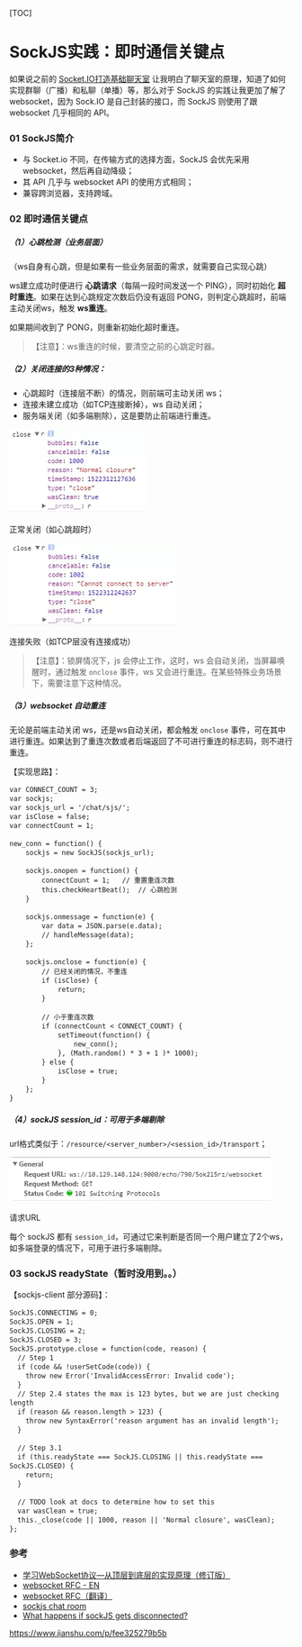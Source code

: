 [TOC]



# SockJS实践：即时通信关键点

如果说之前的 [Socket.IO打造基础聊天室](https://www.jianshu.com/p/51b0d1f80392) 让我明白了聊天室的原理，知道了如何实现群聊（广播）和私聊（单播）等，那么对于 SockJS 的实践让我更加了解了websocket，因为 Sock.IO 是自己封装的接口，而 SockJS 则使用了跟 websocket 几乎相同的 API。

### 01 SockJS简介

- 与 Socket.io 不同，在传输方式的选择方面，SockJS 会优先采用 websocket，然后再自动降级；
- 其 API 几乎与 websocket API 的使用方式相同；
- 兼容跨浏览器，支持跨域。

### 02 即时通信关键点

##### （1）心跳检测（业务层面）

（ws自身有心跳，但是如果有一些业务层面的需求，就需要自己实现心跳）

ws建立成功时便进行 **心跳请求**（每隔一段时间发送一个 PING），同时初始化 **超时重连**。如果在达到心跳规定次数后仍没有返回 PONG，则判定心跳超时，前端主动关闭ws，触发 **ws重连**。

如果期间收到了 PONG，则重新初始化超时重连。

> 【注意】：ws重连的时候，要清空之前的心跳定时器。

##### （2）关闭连接的3种情况：

- 心跳超时（连接层不断）的情况，则前端可主动关闭 ws；
- 连接未建立成功（如TCP连接断掉），ws 自动关闭；
- 服务端关闭（如多端剔除），这是要防止前端进行重连。

![img](image-201809242022/image-20180924202354963.png)

正常关闭（如心跳超时）



![img](image-201809242022/image-20180924202410763.png)

连接失败（如TCP层没有连接成功）

> 【注意】：锁屏情况下，js 会停止工作，这时，ws 会自动关闭，当屏幕唤醒时，通过触发 `onclose` 事件，ws 又会进行重连。在某些特殊业务场景下，需要注意下这种情况。

##### （3）websocket 自动重连

无论是前端主动关闭 ws，还是ws自动关闭，都会触发 `onclose` 事件，可在其中进行重连。如果达到了重连次数或者后端返回了不可进行重连的标志码，则不进行重连。

【实现思路】：

```
var CONNECT_COUNT = 3;
var sockjs;
var sockjs_url = '/chat/sjs/';
var isClose = false;
var connectCount = 1;

new_conn = function() {    
    sockjs = new SockJS(sockjs_url);

    sockjs.onopen = function() {
        connectCount = 1;   // 重置重连次数
        this.checkHeartBeat();  // 心跳检测
    }

    sockjs.onmessage = function(e) {
        var data = JSON.parse(e.data);
        // handleMessage(data);
    };
    
    sockjs.onclose = function(e) {
        // 已经关闭的情况，不重连
        if (isClose) { 
            return;
        }
        
        // 小于重连次数
        if (connectCount < CONNECT_COUNT) {
            setTimeout(function() {
                new_conn();
            }, (Math.random() * 3 + 1 )* 1000);   
        } else {
            isClose = true;
        }
    };
}
```

##### （4）sockJS session_id：可用于多端剔除

url格式类似于：`/resource/<server_number>/<session_id>/transport`；

![img](image-201809242022/image-20180924202434121.png)

请求URL

每个 sockJS 都有 `session_id`，可通过它来判断是否同一个用户建立了2个ws，如多端登录的情况下，可用于进行多端剔除。

### 03 sockJS readyState（暂时没用到。。）

【sockjs-client 部分源码】：

```
SockJS.CONNECTING = 0;
SockJS.OPEN = 1;
SockJS.CLOSING = 2;
SockJS.CLOSED = 3;
SockJS.prototype.close = function(code, reason) {
  // Step 1
  if (code && !userSetCode(code)) {
    throw new Error('InvalidAccessError: Invalid code');
  }
  // Step 2.4 states the max is 123 bytes, but we are just checking length
  if (reason && reason.length > 123) {
    throw new SyntaxError('reason argument has an invalid length');
  }

  // Step 3.1
  if (this.readyState === SockJS.CLOSING || this.readyState === SockJS.CLOSED) {
    return;
  }

  // TODO look at docs to determine how to set this
  var wasClean = true;
  this._close(code || 1000, reason || 'Normal closure', wasClean);
};
```

### 参考

- [学习WebSocket协议—从顶层到底层的实现原理（修订版）](https://link.jianshu.com/?t=https%3A%2F%2Fgithub.com%2Fabbshr%2Fabbshr.github.io%2Fissues%2F22)
- [websocket RFC - EN](https://link.jianshu.com/?t=https%3A%2F%2Ftools.ietf.org%2Fhtml%2Frfc6455%23page-45)
- [websocket RFC（翻译）](https://link.jianshu.com/?t=https%3A%2F%2Fwww.gitbook.com%2Fbook%2Fchenjianlong%2Frfc-6455-websocket-protocol-in-chinese%2Fdetails)
- [sockjs chat room](https://link.jianshu.com/?t=https%3A%2F%2Fgithub.com%2Fcubiq%2Fsockjs-chat%2Fblob%2Fmaster%2Fsocket.js)
- [What happens if sockJS gets disconnected?](https://link.jianshu.com/?t=https%3A%2F%2Fgithub.com%2Fsockjs%2Fsockjs-client%2Fissues%2F38)





https://www.jianshu.com/p/fee325279b5b
